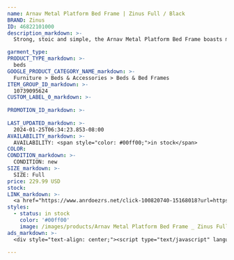 ```yaml
---
name: Arnav Metal Platform Bed Frame | Zinus Full / Black
BRAND: Zinus
ID: 46822101000
description_markdown: >-
  Strong, stoic and simple, the Arnav Metal Platform Bed Frame boasts minimalist style without fading into the background. This boldly framed steel foundation features a 10-inch, low profile design that’s perfect for taller mattresses and those who prefer to sleep low to the ground. With its painted finish and strong lines, it can serve as a minimalist masterpiece on its own or can be paired with a headboard for a personal touch. Conveniently attach your own standard-sized headboard using the predrilled holes in the legs.

garment_type:
PRODUCT_TYPE_markdown: >-
  beds
GOOGLE_PRODUCT_CATEGORY_NAME_markdown: >-
  Furniture > Beds & Accessories > Beds & Bed Frames
ITEM_GROUP_ID_markdown: >-
  10739095624
CUSTOM_LABEL_0_markdown: >-
  
PROMOTION_ID_markdown: >-
  
LAST_UPDATED_markdown: >-
  2024-01-25T06:34:23.853-08:00
AVAILABILITY_markdown: >-
  AVAILABILITY: <span style="color: #00ff00;">in stock</span>
COLOR:
CONDITION_markdown: >-
  CONDITION: new
SIZE_markdown: >-
  SIZE: Full
price: 229.99 USD
stock: 
LINK_markdown: >-
  <a href="https://www.anrdoezrs.net/click-100820740-15168018?url=https%3A%2F%2Fwww.zinus.com%2Fproducts%2Farnav-metal-platform-bed-frame%3Fvariant%3D46822101000" target="_blank" style="display: inline-block; padding: 10px 20px; font-size: 16px; text-align: center; text-decoration: none; cursor: pointer; border: 1px solid #3498db; color: #3498db; background-color: #fff; border-radius: 5px; transition: background-color 0.3s;">Go to Product</a>
styles:
  - status: in stock
    color: '#00ff00'
    image: /images/products/Arnav Metal Platform Bed Frame _ Zinus Full _ Black/ZinusArnavModernStudio10InchPlatform2000MetalBedFrame-2.jpg
ads_markdown: >-
  <div style="text-align: center;"><script type="text/javascript" language="javascript" src="https://www.kqzyfj.com/placeholder-53972247?target=_top&mouseover=N"></script></div>

---
```

